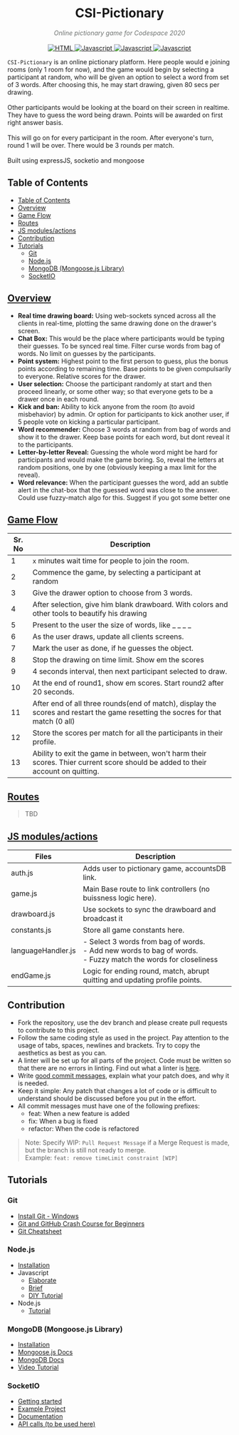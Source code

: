 <div align="center">
  <h1>CSI-Pictionary</h1>
</div>

<div align="center" style="color: #6f7371">
  <i>Online pictionary game for Codespace 2020</i><br><br>
</div>

<div align="center">

<a href="https://www.atlassian.com/git/tutorials/what-is-git">
    <img src="https://forthebadge.com/images/badges/uses-git.svg" alt="HTML">
</a>

<a href="https://javascript.info/">
    <img src="https://forthebadge.com/images/badges/uses-js.svg" alt="Javascript">
</a>

<a href="https://docs.mongodb.com/">
    <img src="https://forthebadge.com/images/badges/no-ragrets.svg" alt="Javascript">
</a>

<a href="https://github.com/roerohan/incore-session-on-git">
    <img src="https://forthebadge.com/images/badges/built-with-love.svg" alt="Javascript">
</a>

</div>

`CSI-Pictionary` is an online pictionary platform. Here people would e joining rooms (only 1 room for now), and the game would begin by selecting a participant at random, who will be given an option to select a word from set of 3 words. After choosing this, he may start drawing, given 80 secs per drawing. <br><br>
Other participants would be looking at the board on their screen in realtime. They have to guess the word being drawn. Points will be awarded on first right answer basis. <br><br>
This will go on for every participant in the room. After everyone's turn, round 1 will be over. There would be 3 rounds per match.<br><br>
Built using expressJS, socketio and mongoose
## Table of Contents
- [Table of Contents](#table-of-contents)
- [Overview](#overview)
- [Game Flow](#game-flow)
- [Routes](#routes)
- [JS modules/actions](#js-modulesactions)
- [Contribution](#contribution)
- [Tutorials](#tutorials)
  - [Git](#git)
  - [Node.js](#nodejs)
  - [MongoDB (Mongoose.js Library)](#mongodb-mongoosejs-library)
  - [SocketIO](#socketio)

## [Overview](#overview)
- __Real time drawing board:__ Using web-sockets synced across all the clients in real-time, plotting the same drawing done on the drawer's screen.
- __Chat Box:__ This would be the place where participants would be typing their guesses. To be synced real time. Filter curse words from bag of words. No limit on guesses by the participants.
- __Point system:__ Highest point to the first person to guess, plus the bonus points according to remaining time. Base points to be given compulsarily to everyone. Relative scores for the drawer.
- __User selection:__ Choose the participant randomly at start and then proceed linearly, or some other way; so that everyone gets to be a drawer once in each round.
- __Kick and ban:__ Ability to kick anyone from the room (to avoid misbehavior) by admin. Or option for participants to kick another user, if 5 people vote on kicking a particular participant.
- __Word recommender:__ Choose 3 words at random from bag of words and show it to the drawer. Keep base points for each word, but dont reveal it to the participants.
- __Letter-by-letter Reveal:__ Guessing the whole word might be hard for participants and would make the game boring. So, reveal the letters at random positions, one by one (obviously keeping a max limit for the reveal).
- __Word relevance:__ When the participant guesses the word, add an subtle alert in the chat-box that the guessed word was close to the answer. Could use fuzzy-match algo for this. Suggest if you got some better one

## [Game Flow](#gameflow)
Sr. No |  Description
-------|-----------------------------------------------------
1      |  `x` minutes wait time for people to join the room.
2      |  Commence the game, by selecting a participant at random
3      |  Give the drawer option to choose from 3 words.
4      |  After selection, give him blank drawboard. With colors and other tools to beautify his drawing
5      |  Present to the user the size of words, like _ _ _ _
6      |  As the user draws, update all clients screens.
7      |  Mark the user as done, if he guesses the object.
8      |  Stop the drawing on time limit. Show em the scores
9      |  4 seconds interval, then next participant selected to draw.
10     |  At the end of round1, show em scores. Start round2 after 20 seconds.
11     |  After end of all three rounds(end of match), display the scores and restart the game resetting the socres for that match (0 all)
12     |  Store the scores per match for all the participants in their profile.
13     |  Ability to exit the game in between, won't harm their scores. Thier current score should be added to their account on quitting.


## [Routes](#routes)
> TBD

## [JS modules/actions](#actions)
Files               |   Description
--------------------|------------------------------------------
auth.js             |   Adds user to pictionary game, accountsDB link.
game.js             |   Main Base route to link controllers (no buissness logic here).
drawboard.js        |   Use sockets to sync the drawboard and broadcast it
constants.js        |   Store all game constants here.
languageHandler.js  |   - Select 3 words from bag of words. <br>- Add new words to bag of words. <br>- Fuzzy match the words for closeliness
endGame.js          |   Logic for ending round, match, abrupt quitting and updating profile points.


## Contribution

* Fork the repository, use the dev branch and please create pull requests to contribute to this project.
* Follow the same coding style as used in the project. Pay attention to the usage of tabs, spaces, newlines and brackets. Try to copy the aesthetics as best as you can.
* A linter will be set up for all parts of the project. Code must be written so that there are no errors in linting. Find out what a linter is [here](https://en.wikipedia.org/wiki/Lint_(software)).
* Write [good commit messages](http://tbaggery.com/2008/04/19/a-note-about-git-commit-messages.html), explain what your patch does, and why it is needed.
* Keep it simple: Any patch that changes a lot of code or is difficult to understand should be discussed before you put in the effort.
* All commit messages must have one of the following prefixes:
    * feat: When a new feature is added
    * fix: When a bug is fixed
    * refactor: When the code is refactored

> Note: Specify WIP: `Pull Request Message` if a Merge Request is made, but the branch is still not ready to merge. <br>Example: `feat: remove timeLimit constraint [WIP]`

## Tutorials

### Git

- [Install Git - Windows](https://git-scm.com/download/win)
- [Git and GitHub Crash Course for Beginners](https://www.youtube.com/watch?v=SWYqp7iY_Tc)
- [Git Cheatsheet](https://github.com/roerohan/incore-session-on-git)

### Node.js

- [Installation](https://nodejs.org/en/download/)
- Javascript
    * [Elaborate](https://www.youtube.com/watch?v=qoSksQ4s_hg&list=PL4cUxeGkcC9i9Ae2D9Ee1RvylH38dKuET)
    * [Brief](https://www.youtube.com/watch?v=W6NZfCO5SIk)
    * [DIY Tutorial](https://github.com/roerohan/Miscellaneous/tree/master/JavaScript)
- Node.js
    * [Tutorial](https://www.youtube.com/watch?v=w-7RQ46RgxU&list=PL4cUxeGkcC9gcy9lrvMJ75z9maRw4byYp)

### MongoDB (Mongoose.js Library)

- [Installation](mongodb-win32-x86_64-2012plus-4.2.2-signed)
- [Mongoose.js Docs](https://mongoosejs.com/docs/)
- [MongoDB Docs](https://docs.mongodb.com/)
- [Video Tutorial](https://www.youtube.com/watch?v=5e1NEdfs4is)

### SocketIO
- [Getting started](https://socket.io/get-started/chat/)
- [Example Project](https://github.com/socketio/chat-example)
- [Documentation](https://socket.io/docs/)
- [API calls (to be used here)](https://socket.io/docs/server-api/)
